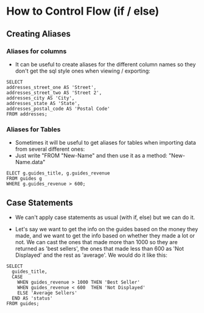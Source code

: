 # How to Control Flow (if / else)

## Creating Aliases

### Aliases for columns

- It can be useful to create aliases for the different column names so they don't get the sql style ones when viewing / exporting:

```
SELECT
addresses_street_one AS 'Street',
addresses_street_two AS 'Street 2',
addresses_city AS 'City',
addresses_state AS 'State',
addresses_postal_code AS 'Postal Code'
FROM addresses;
```

### Aliases for Tables

- Sometimes it will be useful to get aliases for tables when importing data from several different ones:
- Just write "FROM "New-Name" and then use it as a method: "New-Name.data"

```
ELECT g.guides_title, g.guides_revenue
FROM guides g
WHERE g.guides_revenue > 600;
```

## Case Statements

- We can't apply case statements as usual (with if, else) but we can do it.

- Let's say we want to get the info on the guides based on the money they made, and we want to get the info based on whether they made a lot or not. We can cast the ones that made more than 1000 so they are returned as 'best sellers', the ones that made less than 600 as 'Not Displayed' and the rest as 'average'. We would do it like this:

```
SELECT
  guides_title,
  CASE
    WHEN guides_revenue > 1000 THEN 'Best Seller'
    WHEN guides_revenue < 600  THEN 'Not Displayed'
    ELSE 'Average Sellers'
  END AS 'status'
FROM guides;
```
